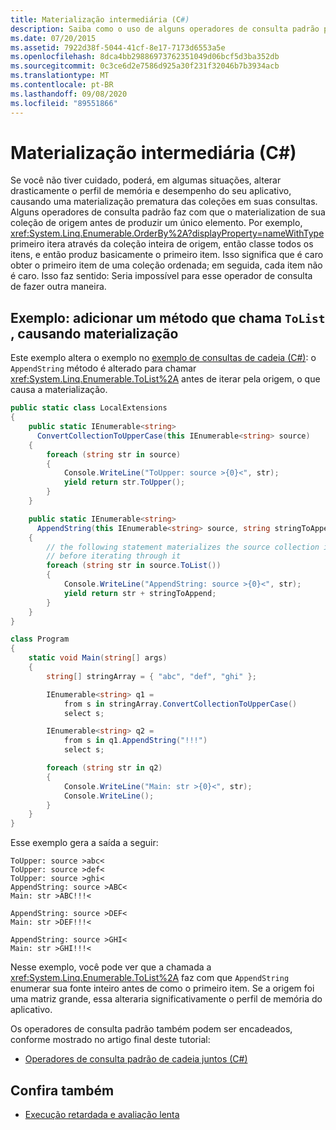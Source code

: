 ```yaml
---
title: Materialização intermediária (C#)
description: Saiba como o uso de alguns operadores de consulta padrão pode causar a materialização de coleções em uma consulta e alterar drasticamente o perfil de memória e de desempenho do seu aplicativo.
ms.date: 07/20/2015
ms.assetid: 7922d38f-5044-41cf-8e17-7173d6553a5e
ms.openlocfilehash: 8dca4bb29886973762351049d06bcf5d3ba352db
ms.sourcegitcommit: 0c3ce6d2e7586d925a30f231f32046b7b3934acb
ms.translationtype: MT
ms.contentlocale: pt-BR
ms.lasthandoff: 09/08/2020
ms.locfileid: "89551866"
---
```

# <a name="intermediate-materialization-c"></a>Materialização intermediária (C#)

Se você não tiver cuidado, poderá, em algumas situações, alterar drasticamente o perfil de memória e desempenho do seu aplicativo, causando uma materialização prematura das coleções em suas consultas. Alguns operadores de consulta padrão faz com que o materialization de sua coleção de origem antes de produzir um único elemento. Por exemplo, <xref:System.Linq.Enumerable.OrderBy%2A?displayProperty=nameWithType> primeiro itera através da coleção inteira de origem, então classe todos os itens, e então produz basicamente o primeiro item. Isso significa que é caro obter o primeiro item de uma coleção ordenada; em seguida, cada item não é caro. Isso faz sentido: Seria impossível para esse operador de consulta de fazer outra maneira.

## <a name="example-add-a-method-that-calls-tolist-causing-materialization"></a>Exemplo: adicionar um método que chama `ToList` , causando materialização

Este exemplo altera o exemplo no [exemplo de consultas de cadeia (C#)](chain-queries-example.md): o `AppendString` método é alterado para chamar <xref:System.Linq.Enumerable.ToList%2A> antes de iterar pela origem, o que causa a materialização.

```csharp
public static class LocalExtensions
{
    public static IEnumerable<string>
      ConvertCollectionToUpperCase(this IEnumerable<string> source)
    {
        foreach (string str in source)
        {
            Console.WriteLine("ToUpper: source >{0}<", str);
            yield return str.ToUpper();
        }
    }

    public static IEnumerable<string>
      AppendString(this IEnumerable<string> source, string stringToAppend)
    {
        // the following statement materializes the source collection in a List<T>
        // before iterating through it
        foreach (string str in source.ToList())
        {
            Console.WriteLine("AppendString: source >{0}<", str);
            yield return str + stringToAppend;
        }
    }
}

class Program
{
    static void Main(string[] args)
    {
        string[] stringArray = { "abc", "def", "ghi" };

        IEnumerable<string> q1 =
            from s in stringArray.ConvertCollectionToUpperCase()
            select s;

        IEnumerable<string> q2 =
            from s in q1.AppendString("!!!")
            select s;

        foreach (string str in q2)
        {
            Console.WriteLine("Main: str >{0}<", str);
            Console.WriteLine();
        }
    }
}
```

 Esse exemplo gera a saída a seguir:

```output
ToUpper: source >abc<
ToUpper: source >def<
ToUpper: source >ghi<
AppendString: source >ABC<
Main: str >ABC!!!<

AppendString: source >DEF<
Main: str >DEF!!!<

AppendString: source >GHI<
Main: str >GHI!!!<
```

Nesse exemplo, você pode ver que a chamada a <xref:System.Linq.Enumerable.ToList%2A> faz com que `AppendString` enumerar sua fonte inteiro antes de como o primeiro item. Se a origem foi uma matriz grande, essa alteraria significativamente o perfil de memória do aplicativo.

Os operadores de consulta padrão também podem ser encadeados, conforme mostrado no artigo final deste tutorial:

- [Operadores de consulta padrão de cadeia juntos (C#)](chain-standard-query-operators-together.md)

## <a name="see-also"></a>Confira também

- [Execução retardada e avaliação lenta](deferred-execution-lazy-evaluation.md)
